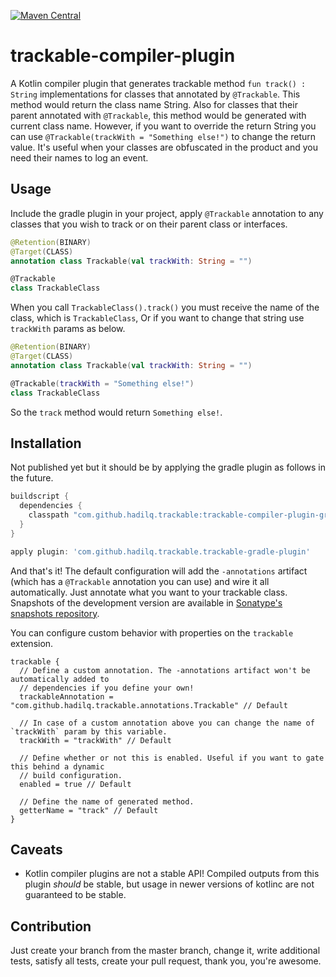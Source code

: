 [![Maven Central](https://maven-badges.herokuapp.com/maven-central/com.github.hadilq.trackable/trackable-compiler-plugin-gradle/badge.svg)](https://maven-badges.herokuapp.com/maven-central/com.github.hadilq.trackable/trackable-compiler-plugin-gradle)

trackable-compiler-plugin
========================

A Kotlin compiler plugin that generates trackable method `fun track() : String` implementations for classes that
annotated by `@Trackable`. This method would return the class name String. Also for classes that their parent
annotated with `@Trackable`, this method would be generated with current class name. However, if you want to override
the return String you can use `@Trackable(trackWith = "Something else!")` to change the return value. It's useful when
your classes are obfuscated in the product and you need their names to log an event.

## Usage

Include the gradle plugin in your project, apply `@Trackable` annotation to any classes that you wish to track or
on their parent class or interfaces.

```kotlin
@Retention(BINARY)
@Target(CLASS)
annotation class Trackable(val trackWith: String = "")

@Trackable
class TrackableClass
```

When you call `TrackableClass().track()` you must receive the name of the class, which is `TrackableClass`, Or
if you want to change that string use `trackWith` params as below. 

```kotlin
@Retention(BINARY)
@Target(CLASS)
annotation class Trackable(val trackWith: String = "")

@Trackable(trackWith = "Something else!")
class TrackableClass
```

So the `track` method would return `Something else!`.

## Installation

Not published yet but it should be by applying the gradle plugin as follows in the future.

```gradle
buildscript {
  dependencies {
    classpath "com.github.hadilq.trackable:trackable-compiler-plugin-gradle:x.y.z"
  }  
}

apply plugin: 'com.github.hadilq.trackable.trackable-gradle-plugin'
```

And that's it! The default configuration will add the `-annotations` artifact (which has a
`@Trackable` annotation you can use) and wire it all automatically. Just annotate what you want to
your trackable class.
Snapshots of the development version are available in [Sonatype's snapshots repository](https://oss.sonatype.org/content/repositories/snapshots/).

You can configure custom behavior with properties on the `trackable` extension.

```
trackable {
  // Define a custom annotation. The -annotations artifact won't be automatically added to
  // dependencies if you define your own!
  trackableAnnotation = "com.github.hadilq.trackable.annotations.Trackable" // Default

  // In case of a custom annotation above you can change the name of `trackWith` param by this variable.
  trackWith = "trackWith" // Default

  // Define whether or not this is enabled. Useful if you want to gate this behind a dynamic
  // build configuration.
  enabled = true // Default

  // Define the name of generated method.
  getterName = "track" // Default
}
```

## Caveats

- Kotlin compiler plugins are not a stable API! Compiled outputs from this plugin _should_ be stable,
but usage in newer versions of kotlinc are not guaranteed to be stable.


## Contribution
Just create your branch from the master branch, change it, write additional tests, satisfy all 
tests, create your pull request, thank you, you're awesome.
